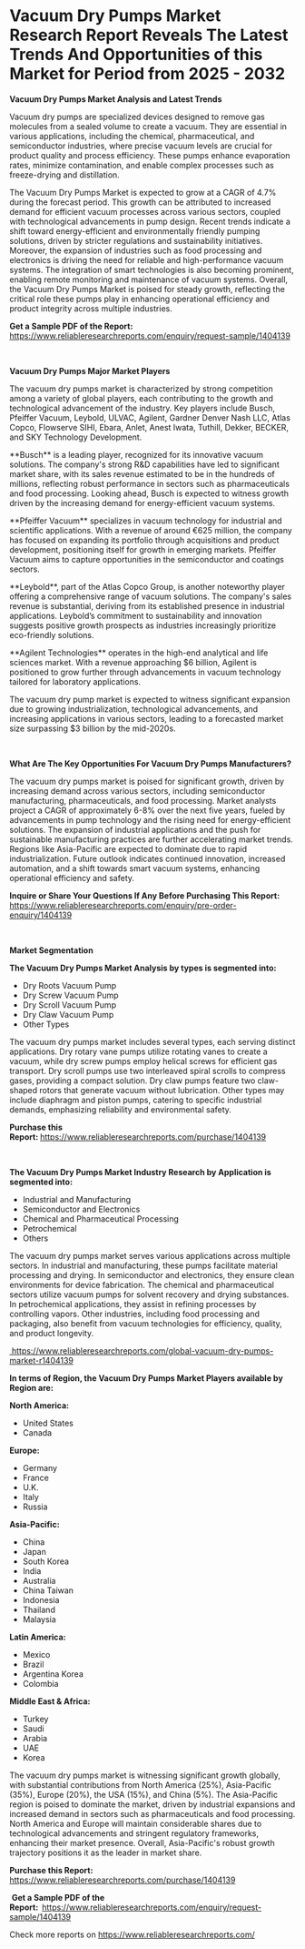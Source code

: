 <p><h1>Vacuum Dry Pumps Market Research Report Reveals The Latest Trends And Opportunities of this Market for Period from 2025 - 2032</h1></p><p><strong>Vacuum Dry Pumps Market Analysis and Latest Trends</strong></p>
<p><p>Vacuum dry pumps are specialized devices designed to remove gas molecules from a sealed volume to create a vacuum. They are essential in various applications, including the chemical, pharmaceutical, and semiconductor industries, where precise vacuum levels are crucial for product quality and process efficiency. These pumps enhance evaporation rates, minimize contamination, and enable complex processes such as freeze-drying and distillation.</p><p>The Vacuum Dry Pumps Market is expected to grow at a CAGR of 4.7% during the forecast period. This growth can be attributed to increased demand for efficient vacuum processes across various sectors, coupled with technological advancements in pump design. Recent trends indicate a shift toward energy-efficient and environmentally friendly pumping solutions, driven by stricter regulations and sustainability initiatives. Moreover, the expansion of industries such as food processing and electronics is driving the need for reliable and high-performance vacuum systems. The integration of smart technologies is also becoming prominent, enabling remote monitoring and maintenance of vacuum systems. Overall, the Vacuum Dry Pumps Market is poised for steady growth, reflecting the critical role these pumps play in enhancing operational efficiency and product integrity across multiple industries.</p></p>
<p><strong>Get a Sample PDF of the Report:&nbsp;</strong> <a href="https://www.reliableresearchreports.com/enquiry/request-sample/1404139?utm_campaign=2954&utm_medium=2&utm_source=Github&utm_content=ia&utm_term=28032025&utm_id=vacuum-dry-pumps">https://www.reliableresearchreports.com/enquiry/request-sample/1404139</a></p>
<p>&nbsp;</p>
<p><strong>Vacuum Dry Pumps Major Market Players</strong></p>
<p><p>The vacuum dry pumps market is characterized by strong competition among a variety of global players, each contributing to the growth and technological advancement of the industry. Key players include Busch, Pfeiffer Vacuum, Leybold, ULVAC, Agilent, Gardner Denver Nash LLC, Atlas Copco, Flowserve SIHI, Ebara, Anlet, Anest Iwata, Tuthill, Dekker, BECKER, and SKY Technology Development.</p><p>**Busch** is a leading player, recognized for its innovative vacuum solutions. The company's strong R&D capabilities have led to significant market share, with its sales revenue estimated to be in the hundreds of millions, reflecting robust performance in sectors such as pharmaceuticals and food processing. Looking ahead, Busch is expected to witness growth driven by the increasing demand for energy-efficient vacuum systems.</p><p>**Pfeiffer Vacuum** specializes in vacuum technology for industrial and scientific applications. With a revenue of around €625 million, the company has focused on expanding its portfolio through acquisitions and product development, positioning itself for growth in emerging markets. Pfeiffer Vacuum aims to capture opportunities in the semiconductor and coatings sectors.</p><p>**Leybold**, part of the Atlas Copco Group, is another noteworthy player offering a comprehensive range of vacuum solutions. The company's sales revenue is substantial, deriving from its established presence in industrial applications. Leybold’s commitment to sustainability and innovation suggests positive growth prospects as industries increasingly prioritize eco-friendly solutions.</p><p>**Agilent Technologies** operates in the high-end analytical and life sciences market. With a revenue approaching $6 billion, Agilent is positioned to grow further through advancements in vacuum technology tailored for laboratory applications.</p><p>The vacuum dry pump market is expected to witness significant expansion due to growing industrialization, technological advancements, and increasing applications in various sectors, leading to a forecasted market size surpassing $3 billion by the mid-2020s.</p></p>
<p>&nbsp;</p>
<p><strong>What Are The Key Opportunities For Vacuum Dry Pumps Manufacturers?</strong></p>
<p><p>The vacuum dry pumps market is poised for significant growth, driven by increasing demand across various sectors, including semiconductor manufacturing, pharmaceuticals, and food processing. Market analysts project a CAGR of approximately 6-8% over the next five years, fueled by advancements in pump technology and the rising need for energy-efficient solutions. The expansion of industrial applications and the push for sustainable manufacturing practices are further accelerating market trends. Regions like Asia-Pacific are expected to dominate due to rapid industrialization. Future outlook indicates continued innovation, increased automation, and a shift towards smart vacuum systems, enhancing operational efficiency and safety.</p></p>
<p><strong>Inquire or Share Your Questions If Any Before Purchasing This Report:</strong> <a href="https://www.reliableresearchreports.com/enquiry/pre-order-enquiry/1404139?utm_campaign=2954&utm_medium=2&utm_source=Github&utm_content=ia&utm_term=28032025&utm_id=vacuum-dry-pumps">https://www.reliableresearchreports.com/enquiry/pre-order-enquiry/1404139</a></p>
<p>&nbsp;</p>
<p><strong>Market Segmentation</strong></p>
<p><strong>The Vacuum Dry Pumps Market Analysis by types is segmented into:</strong></p>
<p><ul><li>Dry Roots Vacuum Pump</li><li>Dry Screw Vacuum Pump</li><li>Dry Scroll Vacuum Pump</li><li>Dry Claw Vacuum Pump</li><li>Other Types</li></ul></p>
<p><p>The vacuum dry pumps market includes several types, each serving distinct applications. Dry rotary vane pumps utilize rotating vanes to create a vacuum, while dry screw pumps employ helical screws for efficient gas transport. Dry scroll pumps use two interleaved spiral scrolls to compress gases, providing a compact solution. Dry claw pumps feature two claw-shaped rotors that generate vacuum without lubrication. Other types may include diaphragm and piston pumps, catering to specific industrial demands, emphasizing reliability and environmental safety.</p></p>
<p><strong>Purchase this Report:&nbsp;</strong><a href="https://www.reliableresearchreports.com/purchase/1404139?utm_campaign=2954&utm_medium=2&utm_source=Github&utm_content=ia&utm_term=28032025&utm_id=vacuum-dry-pumps">https://www.reliableresearchreports.com/purchase/1404139</a></p>
<p>&nbsp;</p>
<p><strong>The Vacuum Dry Pumps Market Industry Research by Application is segmented into:</strong></p>
<p><ul><li>Industrial and Manufacturing</li><li>Semiconductor and Electronics</li><li>Chemical and Pharmaceutical Processing</li><li>Petrochemical</li><li>Others</li></ul></p>
<p><p>The vacuum dry pumps market serves various applications across multiple sectors. In industrial and manufacturing, these pumps facilitate material processing and drying. In semiconductor and electronics, they ensure clean environments for device fabrication. The chemical and pharmaceutical sectors utilize vacuum pumps for solvent recovery and drying substances. In petrochemical applications, they assist in refining processes by controlling vapors. Other industries, including food processing and packaging, also benefit from vacuum technologies for efficiency, quality, and product longevity.</p></p>
<p><a href="https://www.reliableresearchreports.com/global-vacuum-dry-pumps-market-r1404139?utm_campaign=2954&utm_medium=2&utm_source=Github&utm_content=ia&utm_term=28032025&utm_id=vacuum-dry-pumps">&nbsp;https://www.reliableresearchreports.com/global-vacuum-dry-pumps-market-r1404139</a></p>
<p><strong>In terms of Region, the Vacuum Dry Pumps Market Players available by Region are:</strong></p>
<p>
    <p> <strong> North America: </strong>
        <ul>
            <li>United States</li>
            <li>Canada</li>
        </ul>
        </p> 
    <p> <strong> Europe: </strong>
        <ul>
            <li>Germany</li>
            <li>France</li>
            <li>U.K.</li>
            <li>Italy</li>
            <li>Russia</li>
        </ul>
        </p> 
    <p> <strong> Asia-Pacific: </strong>
        <ul>
            <li>China</li>
            <li>Japan</li>
            <li>South Korea</li>
            <li>India</li>
            <li>Australia</li>
            <li>China Taiwan</li>
            <li>Indonesia</li>
            <li>Thailand</li>
            <li>Malaysia</li>
        </ul>
        </p> 
    <p> <strong> Latin America: </strong>
        <ul>
            <li>Mexico</li>
            <li>Brazil</li>
            <li>Argentina Korea</li>
            <li>Colombia</li>
        </ul>
        </p> 
    <p> <strong> Middle East & Africa: </strong>
        <ul>
            <li>Turkey</li>
            <li>Saudi</li>
            <li>Arabia</li>
            <li>UAE</li>
            <li>Korea</li>
        </ul>
    </p>
    </p>
<p><p>The vacuum dry pumps market is witnessing significant growth globally, with substantial contributions from North America (25%), Asia-Pacific (35%), Europe (20%), the USA (15%), and China (5%). The Asia-Pacific region is poised to dominate the market, driven by industrial expansions and increased demand in sectors such as pharmaceuticals and food processing. North America and Europe will maintain considerable shares due to technological advancements and stringent regulatory frameworks, enhancing their market presence. Overall, Asia-Pacific's robust growth trajectory positions it as the leader in market share.</p></p>
<p><strong>Purchase this Report: </strong><a href="https://www.reliableresearchreports.com/purchase/1404139?utm_campaign=2954&utm_medium=2&utm_source=Github&utm_content=ia&utm_term=28032025&utm_id=vacuum-dry-pumps">https://www.reliableresearchreports.com/purchase/1404139</a></p>
<p>&nbsp;<strong>Get a Sample PDF of the Report:&nbsp;&nbsp;</strong><a href="https://www.reliableresearchreports.com/enquiry/request-sample/1404139?utm_campaign=2954&utm_medium=2&utm_source=Github&utm_content=ia&utm_term=28032025&utm_id=vacuum-dry-pumps">https://www.reliableresearchreports.com/enquiry/request-sample/1404139</a></p>
<p><strong></strong></p>
<p>Check more reports on <a href="https://www.reliableresearchreports.com/?utm_campaign=2954&utm_medium=2&utm_source=Github&utm_content=ia&utm_term=28032025&utm_id=vacuum-dry-pumps">https://www.reliableresearchreports.com/</a></p>